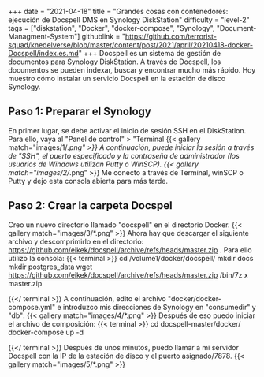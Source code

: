 +++
date = "2021-04-18"
title = "Grandes cosas con contenedores: ejecución de Docspell DMS en Synology DiskStation"
difficulty = "level-2"
tags = ["diskstation", "Docker", "docker-compose", "Synology", "Document-Managment-System"]
githublink = "https://github.com/terrorist-squad/knedelverse/blob/master/content/post/2021/april/20210418-docker-Docspell/index.es.md"
+++
Docspell es un sistema de gestión de documentos para Synology DiskStation. A través de Docspell, los documentos se pueden indexar, buscar y encontrar mucho más rápido. Hoy muestro cómo instalar un servicio Docspell en la estación de disco Synology.
## Paso 1: Preparar el Synology
En primer lugar, se debe activar el inicio de sesión SSH en el DiskStation. Para ello, vaya al "Panel de control" > "Terminal
{{< gallery match="images/1/*.png" >}}
A continuación, puede iniciar la sesión a través de "SSH", el puerto especificado y la contraseña de administrador (los usuarios de Windows utilizan Putty o WinSCP).
{{< gallery match="images/2/*.png" >}}
Me conecto a través de Terminal, winSCP o Putty y dejo esta consola abierta para más tarde.
## Paso 2: Crear la carpeta Docspel
Creo un nuevo directorio llamado "docspell" en el directorio Docker.
{{< gallery match="images/3/*.png" >}}
Ahora hay que descargar el siguiente archivo y descomprimirlo en el directorio: https://github.com/eikek/docspell/archive/refs/heads/master.zip . Para ello utilizo la consola:
{{< terminal >}}
cd /volume1/docker/docspell/
mkdir docs
mkdir postgres_data
wget https://github.com/eikek/docspell/archive/refs/heads/master.zip 
/bin/7z x master.zip

{{</ terminal >}}
A continuación, edito el archivo "docker/docker-compose.yml" e introduzco mis direcciones de Synology en "consumedir" y "db":
{{< gallery match="images/4/*.png" >}}
Después de eso puedo iniciar el archivo de composición:
{{< terminal >}}
cd docspell-master/docker/
docker-compose up -d

{{</ terminal >}}
Después de unos minutos, puedo llamar a mi servidor Docspell con la IP de la estación de disco y el puerto asignado/7878.
{{< gallery match="images/5/*.png" >}}
